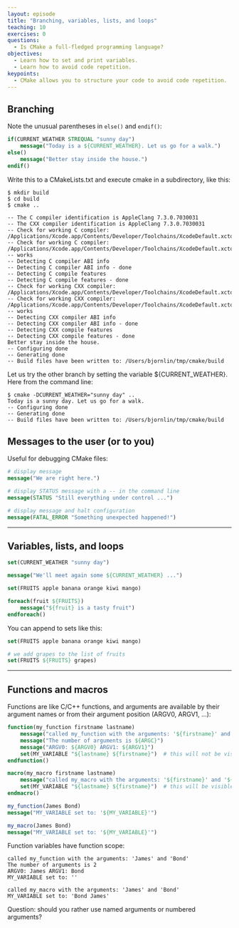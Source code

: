 ```yaml
---
layout: episode
title: "Branching, variables, lists, and loops"
teaching: 10
exercises: 0
questions:
  - Is CMake a full-fledged programming language?
objectives:
  - Learn how to set and print variables.
  - Learn how to avoid code repetition.
keypoints:
  - CMake allows you to structure your code to avoid code repetition.
---
```


## Branching

Note the unusual parentheses in `else()` and `endif()`:

```cmake
if(CURRENT_WEATHER STREQUAL "sunny day")
    message("Today is a ${CURRENT_WEATHER}. Let us go for a walk.")
else()
    message("Better stay inside the house.")
endif()
```

Write this to a CMakeLists.txt and execute cmake in a subdirectory, like this:

```shell
$ mkdir build
$ cd build
$ cmake ..

-- The C compiler identification is AppleClang 7.3.0.7030031
-- The CXX compiler identification is AppleClang 7.3.0.7030031
-- Check for working C compiler: /Applications/Xcode.app/Contents/Developer/Toolchains/XcodeDefault.xctoolchain/usr/bin/cc
-- Check for working C compiler: /Applications/Xcode.app/Contents/Developer/Toolchains/XcodeDefault.xctoolchain/usr/bin/cc -- works
-- Detecting C compiler ABI info
-- Detecting C compiler ABI info - done
-- Detecting C compile features
-- Detecting C compile features - done
-- Check for working CXX compiler: /Applications/Xcode.app/Contents/Developer/Toolchains/XcodeDefault.xctoolchain/usr/bin/c++
-- Check for working CXX compiler: /Applications/Xcode.app/Contents/Developer/Toolchains/XcodeDefault.xctoolchain/usr/bin/c++ -- works
-- Detecting CXX compiler ABI info
-- Detecting CXX compiler ABI info - done
-- Detecting CXX compile features
-- Detecting CXX compile features - done
Better stay inside the house.
-- Configuring done
-- Generating done
-- Build files have been written to: /Users/bjornlin/tmp/cmake/build
```

Let us try the other branch by setting the variable ${CURRENT_WEATHER}. Here from the command line:

```shell
$ cmake -DCURRENT_WEATHER="sunny day" ..
Today is a sunny day. Let us go for a walk.
-- Configuring done
-- Generating done
-- Build files have been written to: /Users/bjornlin/tmp/cmake/build

```

## Messages to the user (or to you)

Useful for debugging CMake files:

```cmake
# display message
message("We are right here.")

# display STATUS message with a -- in the command line
message(STATUS "Still everything under control ...")

# display message and halt configuration
message(FATAL_ERROR "Something unexpected happened!")
```

---

## Variables, lists, and loops

```cmake
set(CURRENT_WEATHER "sunny day")

message("We'll meet again some ${CURRENT_WEATHER} ...")

set(FRUITS apple banana orange kiwi mango)

foreach(fruit ${FRUITS})
    message("${fruit} is a tasty fruit")
endforeach()
```

You can append to sets like this:

```cmake
set(FRUITS apple banana orange kiwi mango)

# we add grapes to the list of fruits
set(FRUITS ${FRUITS} grapes)
```

---

## Functions and macros

Functions are like C/C++ functions, and arguments are available by their
argument names or from their argument position (ARGV0, ARGV1, ...):

```cmake
function(my_function firstname lastname)
    message("called my_function with the arguments: '${firstname}' and '${lastname}'")
    message("The number of arguments is ${ARGC}")
    message("ARGV0: ${ARGV0} ARGV1: ${ARGV1}")
    set(MY_VARIABLE "${lastname} ${firstname}")  # this will not be visible outside
endfunction()

macro(my_macro firstname lastname)
    message("called my_macro with the arguments: '${firstname}' and '${lastname}'")
    set(MY_VARIABLE "${lastname} ${firstname}")  # this will be visible outside
endmacro()

my_function(James Bond)
message("MY_VARIABLE set to: '${MY_VARIABLE}'")

my_macro(James Bond)
message("MY_VARIABLE set to: '${MY_VARIABLE}'")
```

Function variables have function scope:

```shell
called my_function with the arguments: 'James' and 'Bond'
The number of arguments is 2
ARGV0: James ARGV1: Bond
MY_VARIABLE set to: ''

called my_macro with the arguments: 'James' and 'Bond'
MY_VARIABLE set to: 'Bond James'
```

Question: should you rather use named arguments or numbered arguments?
